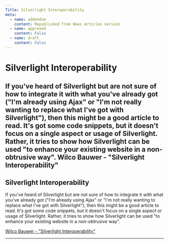 ```yaml
---
Title: Silverlight Interoperability
meta:
  - name: addendum
    content: Republished from News Articles version
  - name: approved
    content: False
  - name: draft
    content: False
---
```

# Silverlight Interoperability
If you've heard of Silverlight but are not sure of how to integrate it with what you've already got ("I'm already using Ajax" or "I'm not really wanting to replace what I've got with Silverlight"), then this might be a good article to read. It's got some code snippets, but it doesn't focus on a single aspect or usage of Silverlight. Rather, it tries to show how Silverlight can be used "to enhance your existing website in a non-obtrusive way".  Wilco Bauwer - "Silverlight Interoperability"
---
## Silverlight Interoperability


If you've heard of Silverlight but are not sure of how to integrate it with what you've already got ("I'm already using Ajax" or "I'm not really wanting to replace what I've got with Silverlight"), then this might be a good article to read. It's got some code snippets, but it doesn't focus on a single aspect or usage of Silverlight. Rather, it tries to show how Silverlight can be used "to enhance your existing website in a *non-obtrusive* way".



[Wilco Bauwer - "Silverlight Interoperability"](http://wilcob.com/Wilco/News/silverlight-interoperability.aspx)





---

